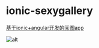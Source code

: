 # ionic-sexygallery
[基于ionic+angular开发的阅图app](https://git.oschina.net/tonge/ionic-sexygallery)

![alt](./www/img/ionic-sexygallery.gif)